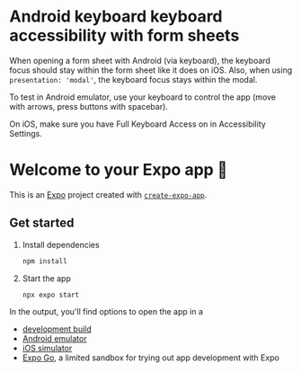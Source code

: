 # Android keyboard keyboard accessibility with form sheets

When opening a form sheet with Android (via keyboard), the keyboard focus should stay within the form sheet like it does on iOS. Also, when using `presentation: 'modal'`, the keyboard focus stays within the modal.

To test in Android emulator, use your keyboard to control the app (move with arrows, press buttons with spacebar).

On iOS, make sure you have Full Keyboard Access on in Accessibility Settings.

# Welcome to your Expo app 👋

This is an [Expo](https://expo.dev) project created with [`create-expo-app`](https://www.npmjs.com/package/create-expo-app).

## Get started

1. Install dependencies

   ```bash
   npm install
   ```

2. Start the app

   ```bash
   npx expo start
   ```

In the output, you'll find options to open the app in a

- [development build](https://docs.expo.dev/develop/development-builds/introduction/)
- [Android emulator](https://docs.expo.dev/workflow/android-studio-emulator/)
- [iOS simulator](https://docs.expo.dev/workflow/ios-simulator/)
- [Expo Go](https://expo.dev/go), a limited sandbox for trying out app development with Expo
